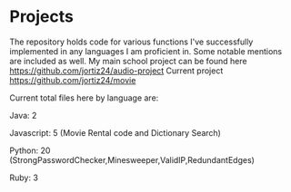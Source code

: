 # Projects

The repository holds code for various functions I've successfully implemented in any languages I am proficient in.
Some notable mentions are included as well. 
My main school project can be found here https://github.com/jortiz24/audio-project
Current project https://github.com/jortiz24/movie


Current total files here by language are:

Java: 2

Javascript: 5 (Movie Rental code and Dictionary Search)

Python: 20 (StrongPasswordChecker,Minesweeper,ValidIP,RedundantEdges) 

Ruby: 3
